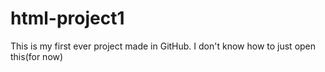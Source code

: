 # html-project1
This is my first ever project made in GitHub.
I don't know how to just open this(for now) 
